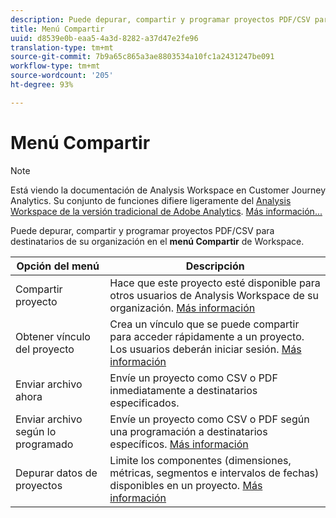 ```yaml
---
description: Puede depurar, compartir y programar proyectos PDF/CSV para destinatarios de su organización.
title: Menú Compartir
uuid: d8539e0b-eaa5-4a3d-8282-a37d47e2fe96
translation-type: tm+mt
source-git-commit: 7b9a65c865a3ae8803534a10fc1a2431247be091
workflow-type: tm+mt
source-wordcount: '205'
ht-degree: 93%

---
```



# Menú Compartir

>[!NOTE]
>
>Está viendo la documentación de Analysis Workspace en Customer Journey Analytics. Su conjunto de funciones difiere ligeramente del [Analysis Workspace de la versión tradicional de Adobe Analytics](https://docs.adobe.com/content/help/es-ES/analytics/analyze/analysis-workspace/home.html). [Más información...](/help/getting-started/cja-aa.md)

Puede depurar, compartir y programar proyectos PDF/CSV para destinatarios de su organización en el **menú Compartir** de Workspace.

| Opción del menú | Descripción |
|---|---|
| Compartir proyecto | Hace que este proyecto esté disponible para otros usuarios de Analysis Workspace de su organización. [Más información](https://docs.adobe.com/content/help/es-ES/analytics/analyze/analysis-workspace/curate-share/share-projects.html) |
| Obtener vínculo del proyecto | Crea un vínculo que se puede compartir para acceder rápidamente a un proyecto. Los usuarios deberán iniciar sesión. [Más información](https://docs.adobe.com/content/help/es-ES/analytics/analyze/analysis-workspace/curate-share/shareable-links.html) |
| Enviar archivo ahora | Envíe un proyecto como CSV o PDF inmediatamente a destinatarios especificados. |
| Enviar archivo según lo programado | Envíe un proyecto como CSV o PDF según una programación a destinatarios específicos. [Más información](https://docs.adobe.com/content/help/es-ES/analytics/analyze/analysis-workspace/curate-share/t-schedule-report.html) |
| Depurar datos de proyectos | Limite los componentes (dimensiones, métricas, segmentos e intervalos de fechas) disponibles en un proyecto. [Más información](https://docs.adobe.com/content/help/es-ES/analytics/analyze/analysis-workspace/curate-share/curate.html) |
